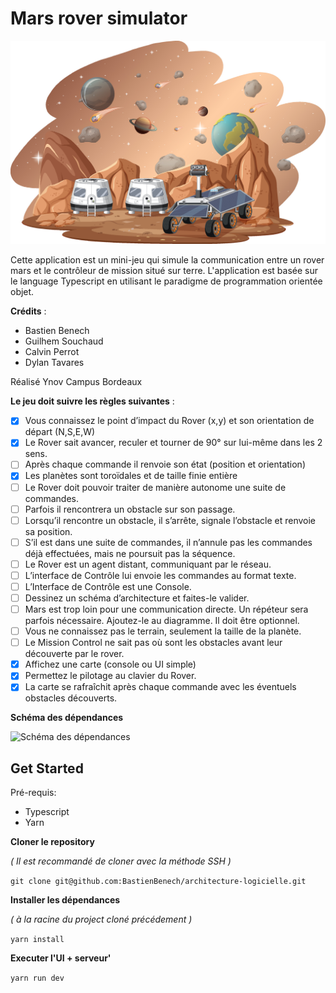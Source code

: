 # Mars rover simulator

![Mover rover simulator illustration](Mars-rover-simulator-illustration.jpg)

Cette application est un mini-jeu qui simule la communication entre un rover mars et le contrôleur de mission situé sur terre. L'application est basée sur le language Typescript en utilisant le paradigme de programmation orientée objet.

**Crédits** :

- Bastien Benech
- Guilhem Souchaud
- Calvin Perrot
- Dylan Tavares

Réalisé Ynov Campus Bordeaux

**Le jeu doit suivre les règles suivantes** :

- [x] Vous connaissez le point d’impact du Rover (x,y) et son orientation de départ (N,S,E,W)
- [x] Le Rover sait avancer, reculer et tourner de 90° sur lui-même dans les 2 sens.
- [ ] Après chaque commande il renvoie son état (position et orientation)
- [x] Les planètes sont toroïdales et de taille finie entière
- [ ] Le Rover doit pouvoir traiter de manière autonome une suite de commandes.
- [ ] Parfois il rencontrera un obstacle sur son passage.
- [ ] Lorsqu’il rencontre un obstacle, il s’arrête, signale l’obstacle et renvoie sa position.
- [ ] S’il est dans une suite de commandes, il n’annule pas les commandes déjà effectuées, mais ne poursuit pas la séquence.
- [ ] Le Rover est un agent distant, communiquant par le réseau.
- [ ] L’interface de Contrôle lui envoie les commandes au format texte.
- [ ] L’Interface de Contrôle est une Console.
- [ ] Dessinez un schéma d’architecture et faites-le valider.
- [ ] Mars est trop loin pour une communication directe. Un répéteur sera parfois nécessaire. Ajoutez-le au diagramme. Il doit être optionnel.
- [ ] Vous ne connaissez pas le terrain, seulement la taille de la planète.
- [ ] Le Mission Control ne sait pas où sont les obstacles avant leur découverte par le rover.
- [x] Affichez une carte (console ou UI simple)
- [x] Permettez le pilotage au clavier du Rover.
- [x] La carte se rafraîchit après chaque commande avec les éventuels obstacles découverts.

**Schéma des dépendances**

![Schéma des dépendances](dependencies-schema.png)

## Get Started

Pré-requis:

- Typescript
- Yarn

**Cloner le repository**

_( Il est recommandé de cloner avec la méthode SSH )_

`git clone git@github.com:BastienBenech/architecture-logicielle.git`

**Installer les dépendances**

_( à la racine du project cloné précédement )_

`yarn install`

**Executer l'UI + serveur'**

`yarn run dev`
